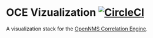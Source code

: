 # OCE Vizualization [![CircleCI](https://circleci.com/gh/OpenNMS/oce-viz.svg?style=svg)](https://circleci.com/gh/OpenNMS/oce-viz) 

A visualization stack for the [OpenNMS Correlation Engine](https://github.com/OpenNMS/oce).

